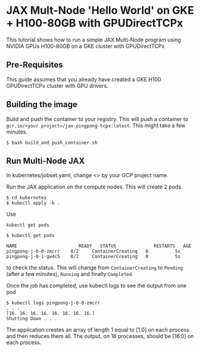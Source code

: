 # JAX Mult-Node 'Hello World' on GKE + H100-80GB with GPUDirectTCPx 

This tutorial shows how to run a simple JAX Multi-Node program using NVIDIA GPUs H100-80GB on a GKE cluster with GPUDirectTCPx

## Pre-Requisites

This guide assumes that you already have created a GKE H100 GPUDirectTCPx cluster with GPU drivers.

## Building the image

Build and push the container to your registry. This will push a container to 
`gcr.io/<your project>/jax-pingpong-tcpx:latest`. This might take a few minutes.

```
$ bash build_and_push_container.sh
```

## Run Multi-Node JAX

In kubernetes/jobset.yaml, change <<PROJECT>> by your GCP project name.

Run the JAX application on the compute nodes. This will create 2 pods.

```
$ cd kubernetes
$ kubectl apply -k .
```

Use

```
kubectl get pods

$ kubectl get pods

NAME                       READY   STATUS              RESTARTS   AGE
pingpong-j-0-0-zmcrr    0/2     ContainerCreating   0          5s
pingpong-j-0-1-gw4c5    0/2     ContainerCreating   0          5s
```

to check the status. This will change from `ContainerCreating` to `Pending` (after a few minutes), `Running` and finally `Completed`.

Once the job has completed, use kubectl logs to see the output from one pod

```
$ kubectl logs pingpong-j-0-0-zmcrr
. . .
[16. 16. 16. 16. 16. 16. 16. 16.]
Shutting Down . . .

```

The application creates an array of length 1 equal to [1.0] on each process and then reduces them all. The output, on 16 processes, should be [16.0] on each process.